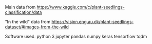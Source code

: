  
Main data from
https://www.kaggle.com/c/plant-seedlings-classification/data

"In the wild" data from
https://vision.eng.au.dk/plant-seedlings-dataset/#images-from-the-wild


Software used:
python 3
jupyter
pandas
numpy
keras
tensorflow
tqdm

